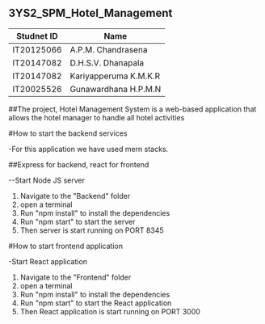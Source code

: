## 3YS2_SPM_Hotel_Management

| Studnet ID | Name |
|--|--|
|IT20125066| A.P.M. Chandrasena|
|IT20147082| D.H.S.V. Dhanapala|
|IT20147082| Kariyapperuma K.M.K.R|
|IT20025526| Gunawardhana H.P.M.N|


##The project, Hotel Management System is a web-based application that allows the hotel manager to handle all hotel activities

#How to start the backend services

-For this application we have used mern stacks. 

##Express for backend, react for frontend

--Start Node JS server
  1. Navigate to the "Backend" folder
  2. open a terminal
  3. Run "npm install" to install the dependencies
  4. Run "npm start" to start the server
  5. Then server is start running on PORT 8345


#How to start frontend application

-Start React application
  1. Navigate to the "Frontend" folder
  2. open a terminal
  3. Run "npm install" to install the dependencies
  4. Run "npm start" to start the React application
  5. Then React application is start running on PORT 3000

